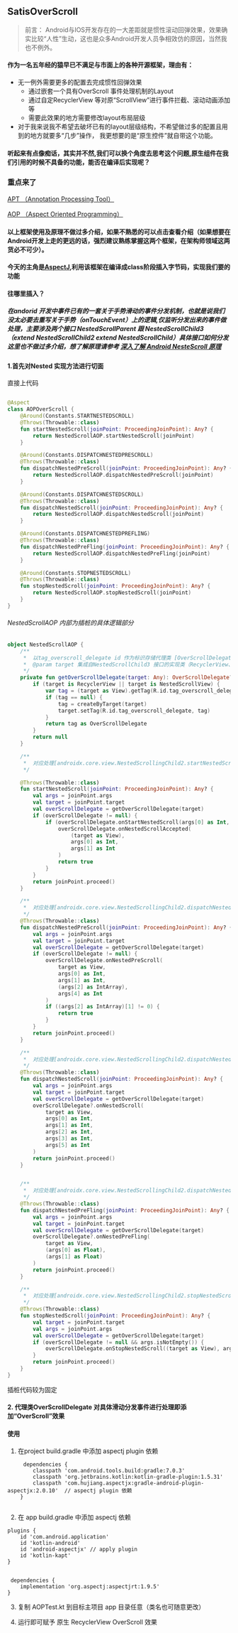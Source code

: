 ## SatisOverScroll

> 前言： Android与IOS开发存在的一大差距就是惯性滚动回弹效果，效果确实比较“人性”生动，这也是众多Android开发人员争相效仿的原因，当然我也不例外。

#### 作为一名五年经的猿早已不满足与市面上的各种开源框架，理由有：

- 无一例外需要更多的配置去完成惯性回弹效果
    - 通过嵌套一个具有OverScroll 事件处理机制的Layout
    - 通过自定RecyclerView 等对原“ScrollView”进行事件拦截、滚动动画添加等
    - 需要此效果的地方需要修改layout布局层级
- 对于我来说我不希望去破坏已有的layout层级结构，不希望做过多的配置且用到的地方就要多“几步”操作，
  我更想要的是“原生控件”就自带这个功能。

#### 听起来有点像痴话，其实并不然,我们可以换个角度去思考这个问题,原生组件在我们引用的时候不具备的功能，能否在编译后实现呢？

### 重点来了

[APT （Annotation Processing Tool）]()

[AOP （Aspect Oriented Programming）]()

#### 以上框架使用及原理不做过多介绍，如果不熟悉的可以点击查看介绍（如果想要在Android开发上走的更远的话，强烈建议熟练掌握这两个框架，在架构师领域这两货必不可少）。

#### 今天的主角是[AspectJ](https://github.com/HujiangTechnology/gradle_plugin_android_aspectjx),利用该框架在编译成class阶段插入字节码，实现我们要的功能

#### 往哪里插入？

##### 在andorid 开发中事件已有的一套关于手势滑动的事件分发机制，也就是说我们没太必要去重写关于手势（onTouchEvent）上的逻辑,仅监听分发出来的事件做处理，主要涉及两个接口 NestedScrollParent 跟 NestedScrollChild3（extend NestedScrollChild2 extend NestedScrollChild）具体接口如何分发这里也不做过多介绍，想了解原理请参考 [深入了解 Android NesteScroll 原理]()

#### 1.首先对Nested 实现方法进行切面
直接上代码
``` Kotlin 

@Aspect
class AOPOverScroll {
    @Around(Constants.STARTNESTEDSCROLL)
    @Throws(Throwable::class)
    fun startNestedScroll(joinPoint: ProceedingJoinPoint): Any? {
        return NestedScrollAOP.startNestedScroll(joinPoint)
    }

    @Around(Constants.DISPATCHNESTEDPRESCROLL)
    @Throws(Throwable::class)
    fun dispatchNestedPreScroll(joinPoint: ProceedingJoinPoint): Any? {
        return NestedScrollAOP.dispatchNestedPreScroll(joinPoint)
    }

    @Around(Constants.DISPATCHNESTEDSCROLL)
    @Throws(Throwable::class)
    fun dispatchNestedScroll(joinPoint: ProceedingJoinPoint): Any? {
        return NestedScrollAOP.dispatchNestedScroll(joinPoint)
    }

    @Around(Constants.DISPATCHNESTEDPREFLING)
    @Throws(Throwable::class)
    fun dispatchNestedPreFling(joinPoint: ProceedingJoinPoint): Any? {
        return NestedScrollAOP.dispatchNestedPreFling(joinPoint)
    }

    @Around(Constants.STOPNESTEDSCROLL)
    @Throws(Throwable::class)
    fun stopNestedScroll(joinPoint: ProceedingJoinPoint): Any? {
        return NestedScrollAOP.stopNestedScroll(joinPoint)
    }
}

```
###### NestedScrollAOP 内部为插桩的具体逻辑部分

```kotlin
object NestedScrollAOP {
    /**
     *  以tag_overscroll_delegate id 作为标识存储代理类 [OverScrollDelegate]
     *  @param target 集成自NestedScrollChild3 接口的实现类（RecyclerView、 NestedScrollView 目前仅针对这两个原生控件进行插桩的消费事件处理 排除自定义控件）
     */
    private fun getOverScrollDelegate(target: Any): OverScrollDelegate? {
        if (target is RecyclerView || target is NestedScrollView) {
            var tag = (target as View).getTag(R.id.tag_overscroll_delegate)
            if (tag == null) {
                tag = createByTarget(target)
                target.setTag(R.id.tag_overscroll_delegate, tag)
            }
            return tag as OverScrollDelegate
        }
        return null
    }

    /**
     *  对应处理[androidx.core.view.NestedScrollingChild2.startNestedScroll] 两个参数的方法
     */

    @Throws(Throwable::class)
    fun startNestedScroll(joinPoint: ProceedingJoinPoint): Any? {
        val args = joinPoint.args
        val target = joinPoint.target
        val overScrollDelegate = getOverScrollDelegate(target)
        if (overScrollDelegate != null) {
            if (overScrollDelegate.onStartNestedScroll(args[0] as Int, args[1] as Int)) {
                overScrollDelegate.onNestedScrollAccepted(
                    (target as View),
                    args[0] as Int,
                    args[1] as Int
                )
                return true
            }
        }
        return joinPoint.proceed()
    }

    /**
     *  对应处理[androidx.core.view.NestedScrollingChild2.dispatchNestedPreScroll]
     */
    @Throws(Throwable::class)
    fun dispatchNestedPreScroll(joinPoint: ProceedingJoinPoint): Any? {
        val args = joinPoint.args
        val target = joinPoint.target
        val overScrollDelegate = getOverScrollDelegate(target)
        if (overScrollDelegate != null) {
            overScrollDelegate.onNestedPreScroll(
                target as View,
                args[0] as Int,
                args[1] as Int,
                (args[2] as IntArray),
                args[4] as Int
            )
            if ((args[2] as IntArray)[1] != 0) {
                return true
            }
        }
        return joinPoint.proceed()
    }

    /**
     *  对应处理[androidx.core.view.NestedScrollingChild2.dispatchNestedScroll]
     */
    @Throws(Throwable::class)
    fun dispatchNestedScroll(joinPoint: ProceedingJoinPoint): Any? {
        val args = joinPoint.args
        val target = joinPoint.target
        val overScrollDelegate = getOverScrollDelegate(target)
        overScrollDelegate?.onNestedScroll(
            target as View,
            args[0] as Int,
            args[1] as Int,
            args[2] as Int,
            args[3] as Int,
            args[5] as Int
        )
        return joinPoint.proceed()
    }


    /**
     *  对应处理[androidx.core.view.NestedScrollingChild2.dispatchNestedPreFling] 
     */
    @Throws(Throwable::class)
    fun dispatchNestedPreFling(joinPoint: ProceedingJoinPoint): Any? {
        val args = joinPoint.args
        val target = joinPoint.target
        val overScrollDelegate = getOverScrollDelegate(target)
        overScrollDelegate?.onNestedPreFling(
            target as View,
            (args[0] as Float),
            (args[1] as Float)
        )
        return joinPoint.proceed()
    }

    /**
     *  对应处理[androidx.core.view.NestedScrollingChild2.stopNestedScroll]
     */
    @Throws(Throwable::class)
    fun stopNestedScroll(joinPoint: ProceedingJoinPoint): Any? {
        val target = joinPoint.target
        val args = joinPoint.args
        val overScrollDelegate = getOverScrollDelegate(target)
        if (overScrollDelegate != null && args.isNotEmpty()) {
            overScrollDelegate.onStopNestedScroll((target as View), args[0] as Int)
        }
        return joinPoint.proceed()
    }
}
```
插桩代码较为固定

#### 2. 代理类OverScrollDelegate 对具体滑动分发事件进行处理即添加“OverScroll”效果


#### 使用 
1. 在project build.gradle 中添加 aspectj plugin 依赖
```
     dependencies {
        classpath 'com.android.tools.build:gradle:7.0.3'
        classpath 'org.jetbrains.kotlin:kotlin-gradle-plugin:1.5.31'
        classpath 'com.hujiang.aspectjx:gradle-android-plugin-aspectjx:2.0.10'  // aspectj plugin 依赖
    }
    
```
2. 在 app build.gradle 中添加 aspectj 依赖
```
plugins {
    id 'com.android.application'
    id 'kotlin-android'
    id 'android-aspectjx' // apply plugin
    id 'kotlin-kapt'
}


 dependencies {
    implementation 'org.aspectj:aspectjrt:1.9.5'
}
```

3. 复制 AOPTest.kt 到目标主项目 app 目录任意（类名也可随意更改）

4. 运行即可赋予 原生 RecyclerView  OverScroll 效果


